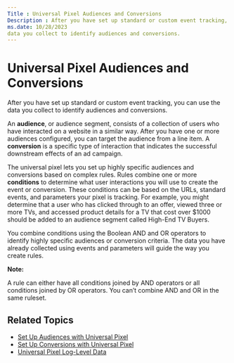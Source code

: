```yaml
---
Title : Universal Pixel Audiences and Conversions
Description : After you have set up standard or custom event tracking, you can use the
ms.date: 10/28/2023
data you collect to identify audiences and conversions.
---
```



# Universal Pixel Audiences and Conversions



After you have set up standard or custom event tracking, you can use the
data you collect to identify audiences and conversions.

An **audience**, or audience segment, consists of a collection of users
who have interacted on a website in a similar way. After you have one or
more audiences configured, you can target the audience from a line item.
A **conversion** is a specific type of interaction that indicates the
successful downstream effects of an ad campaign.

The universal pixel lets you set up highly specific audiences and
conversions based on complex rules. Rules combine one or more
**conditions** to determine what user interactions you will use to
create the event or conversion. These conditions can be based on the
URLs, standard events, and parameters your pixel is tracking. For
example, you might determine that a user who has clicked through to an
offer, viewed three or more TVs, and accessed product details for a TV
that cost over $1000 should be added to an audience segment called
High-End TV Buyers.

You combine conditions using the Boolean AND and OR operators to
identify highly specific audiences or conversion criteria. The data you
have already collected using events and parameters will guide the way
you create rules.


<b>Note:</b>

A rule can either have all conditions joined by AND operators or all
conditions joined by OR operators. You can’t combine AND and OR in the
same ruleset.




## Related Topics



- <a href="set-up-audiences-with-universal-pixel.md" class="xref"
  title="You can set up audiences for your universal pixel using rules and conditions, then target the audience segments in the Audience and Location Targeting settings of your line item.">Set
  Up Audiences with Universal Pixel</a>
- <a href="set-up-conversions-with-universal-pixel.md" class="xref"
  title="You can set up conversions for your universal pixel using rules and conditions, then track conversion activity using Monetize reporting.">Set
  Up Conversions with Universal Pixel</a>
- <a
  href="log-level-data/universal-pixel-feed.md"
  class="xref" target="_blank">Universal Pixel Log-Level Data</a>




